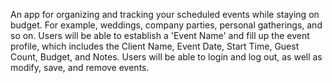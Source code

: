 An app for organizing and tracking your scheduled events while staying on budget. For example, weddings, company parties, personal gatherings, and so on. Users will be able to establish a 'Event Name' and fill up the event profile, which includes the Client Name, Event Date, Start Time, Guest Count, Budget, and Notes. Users will be able to login and log out, as well as modify, save, and remove events.
